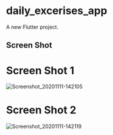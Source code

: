 # daily_excerises_app

A new Flutter project.

## Screen Shot
# Screen Shot 1
![Screenshot_20201111-142105](https://user-images.githubusercontent.com/33056647/98787506-cc03eb00-2429-11eb-8797-667d2f350a4f.jpg)
# Screen Shot 2
![Screenshot_20201111-142119](https://user-images.githubusercontent.com/33056647/98787521-cf977200-2429-11eb-9795-b31f4f148ccb.jpg)


